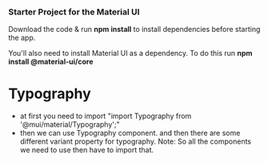 ### Starter Project for the Material UI 

Download the code & run **npm install** to install dependencies before starting the app.

You'll also need to install Material UI as a dependency. To do this run **npm install @material-ui/core**

# Typography
* at first you need to import "import Typography from '@mui/material/Typography';"
* then we can use Typography component. and then there are some different variant property for typography.
Note: So all the components we need to use then have to import that. 
